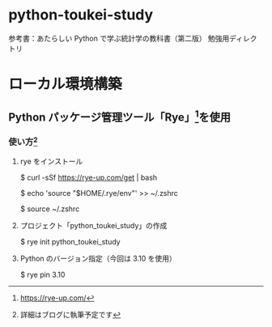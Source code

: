 # python-toukei-study
参考書：あたらしい Python で学ぶ統計学の教科書（第二版）
勉強用ディレクトリ

# ローカル環境構築
## Python パッケージ管理ツール「Rye」[^1]を使用

### 使い方[^2]

1. rye をインストール

    $ curl -sSf https://rye-up.com/get | bash

    $ echo 'source "$HOME/.rye/env"' >> ~/.zshrc

    $ source ~/.zshrc

2. プロジェクト「python_toukei_study」の作成

    $ rye init python_toukei_study

3. Python のバージョン指定（今回は 3.10 を使用）

    $ rye pin 3.10

[^1]: https://rye-up.com/

[^2]: 詳細はブログに執筆予定です
